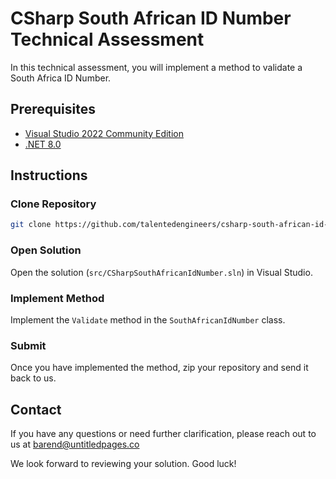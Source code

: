 # CSharp South African ID Number Technical Assessment

In this technical assessment, you will implement a method to validate a South Africa ID Number.

## Prerequisites

* [Visual Studio 2022 Community Edition](https://visualstudio.microsoft.com/vs/community)
* [.NET 8.0](https://dotnet.microsoft.com/en-us/download/dotnet/8.0)

## Instructions

### Clone Repository

```bash
git clone https://github.com/talentedengineers/csharp-south-african-id-number-public.git
```

### Open Solution

Open the solution (`src/CSharpSouthAfricanIdNumber.sln`) in Visual Studio.

### Implement Method

Implement the `Validate` method in the `SouthAfricanIdNumber` class.

### Submit

Once you have implemented the method, zip your repository and send it back to us.

## Contact

If you have any questions or need further clarification, please reach out to us at barend@untitledpages.co

We look forward to reviewing your solution. Good luck!
